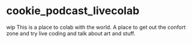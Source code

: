 # cookie_podcast_livecolab
wip This is a place to colab with the world. A place to get out the confort zone and try live coding and talk about art and stuff.
